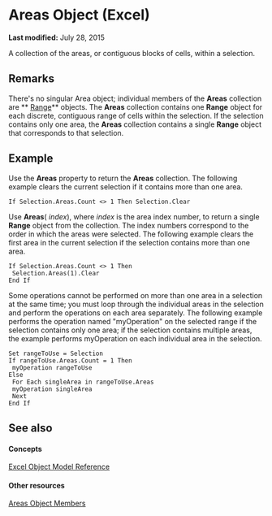
# Areas Object (Excel)

 **Last modified:** July 28, 2015

A collection of the areas, or contiguous blocks of cells, within a selection. 

## Remarks

There's no singular Area object; individual members of the  **Areas** collection are ** [Range](b8207778-0dcc-4570-1234-f130532cc8cd.md)** objects. The **Areas** collection contains one **Range** object for each discrete, contiguous range of cells within the selection. If the selection contains only one area, the **Areas** collection contains a single **Range** object that corresponds to that selection.


## Example

Use the  **Areas** property to return the **Areas** collection. The following example clears the current selection if it contains more than one area.


```
If Selection.Areas.Count <> 1 Then Selection.Clear
```

Use  **Areas**( _index_), where  _index_ is the area index number, to return a single **Range** object from the collection. The index numbers correspond to the order in which the areas were selected. The following example clears the first area in the current selection if the selection contains more than one area.




```
If Selection.Areas.Count <> 1 Then 
 Selection.Areas(1).Clear 
End If
```

Some operations cannot be performed on more than one area in a selection at the same time; you must loop through the individual areas in the selection and perform the operations on each area separately. The following example performs the operation named "myOperation" on the selected range if the selection contains only one area; if the selection contains multiple areas, the example performs myOperation on each individual area in the selection.




```
Set rangeToUse = Selection 
If rangeToUse.Areas.Count = 1 Then 
 myOperation rangeToUse 
Else 
 For Each singleArea in rangeToUse.Areas 
 myOperation singleArea 
 Next 
End If
```


## See also


#### Concepts


 [Excel Object Model Reference](11ea8598-8a20-92d5-f98b-0da04263bf2c.md)
#### Other resources


 [Areas Object Members](5df53e64-1fe5-66cb-0777-438a80f399cc.md)
